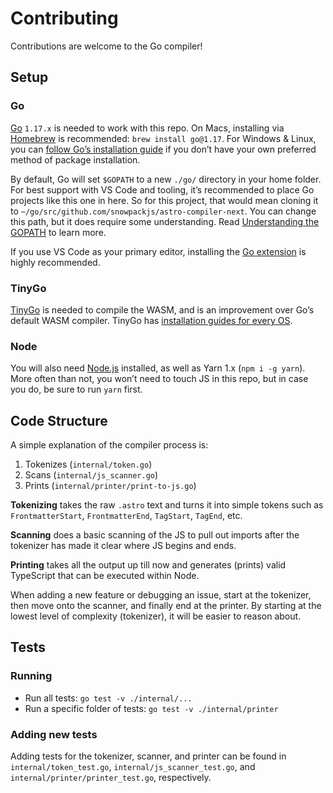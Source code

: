 # Contributing

Contributions are welcome to the Go compiler!

## Setup

### Go

[Go][go] `1.17.x` is needed to work with this repo. On Macs, installing via [Homebrew][homebrew] is recommended: `brew install go@1.17`. For Windows & Linux, you can [follow Go’s installation guide][go] if you don’t have your own preferred method of package installation.

By default, Go will set `$GOPATH` to a new `./go/` directory in your home folder. For best support with VS Code and tooling, it’s recommended to place Go projects like this one in here. So for this project, that would mean cloning it to `~/go/src/github.com/snowpackjs/astro-compiler-next`. You can change this path, but it does require some understanding. Read [Understanding the GOPATH][gopath] to learn more.

If you use VS Code as your primary editor, installing the [Go extension][go-vscode] is highly recommended.

### TinyGo

[TinyGo][tinygo] is needed to compile the WASM, and is an improvement over Go’s default WASM compiler. TinyGo has [installation guides for every OS][tinygo-install].

### Node

You will also need [Node.js][node] installed, as well as Yarn 1.x (`npm i -g yarn`). More often than not, you won’t need to touch JS in this repo, but in case you do, be sure to run `yarn` first.

## Code Structure

A simple explanation of the compiler process is:

1. Tokenizes (`internal/token.go`)
2. Scans (`internal/js_scanner.go`)
3. Prints (`internal/printer/print-to-js.go`)

**Tokenizing** takes the raw `.astro` text and turns it into simple tokens such as `FrontmatterStart`, `FrontmatterEnd`, `TagStart`, `TagEnd`, etc.

**Scanning** does a basic scanning of the JS to pull out imports after the tokenizer has made it clear where JS begins and ends.

**Printing** takes all the output up till now and generates (prints) valid TypeScript that can be executed within Node.

When adding a new feature or debugging an issue, start at the tokenizer, then move onto the scanner, and finally end at the printer. By starting at the lowest level of complexity (tokenizer), it will be easier to reason about.

## Tests

### Running

- Run all tests: `go test -v ./internal/...`
- Run a specific folder of tests: `go test -v ./internal/printer`

### Adding new tests

Adding tests for the tokenizer, scanner, and printer can be found in `internal/token_test.go`, `internal/js_scanner_test.go`, and `internal/printer/printer_test.go`, respectively.

[homebrew]: https://brew.sh/
[go]: https://golang.org/
[go-vscode]: https://marketplace.visualstudio.com/items?itemName=golang.go
[gopath]: https://www.digitalocean.com/community/tutorials/understanding-the-gopath
[node]: https://nodejs.org/
[tinygo]: https://tinygo.org/
[tinygo-install]: https://tinygo.org/getting-started/install/
